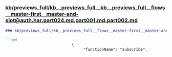 ### kb/previews_full/kb__previews_full__kb__previews_full__flows__master-first__master-and-slot@auth.har.part024.md.part001.md.part002.md

```md
### kb/previews_full/kb__previews_full__flows__master-first__master-and-slot@auth.har.part024.md.part001.md (part 002)

```md
                             {
                                  "functionName": "subscribe",
  
```

```

```
